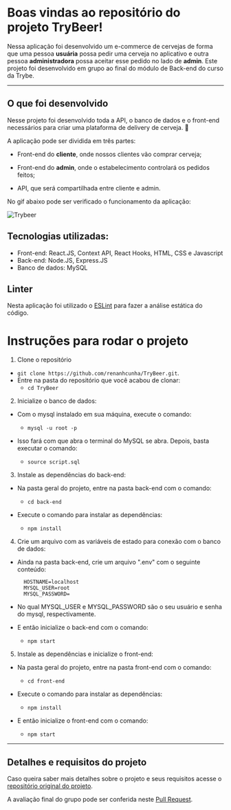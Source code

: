 # Boas vindas ao repositório do projeto TryBeer!

Nessa aplicação foi desenvolvido um e-commerce de cervejas de forma que uma pessoa **usuária** possa pedir uma cerveja no aplicativo e outra pessoa **administradora** possa aceitar esse pedido no lado de **admin**.
Este projeto foi desenvolvido em grupo ao final do módulo de Back-end do curso da Trybe.

---

## O que foi desenvolvido

Nesse projeto foi desenvolvido toda a API, o banco de dados e o front-end necessários para criar uma plataforma de delivery de cerveja. 🍻

A aplicação pode ser dividida em três partes:

- Front-end do **cliente**, onde nossos clientes vão comprar cerveja;

- Front-end do **admin**, onde o estabelecimento controlará os pedidos feitos;

- API, que será compartilhada entre cliente e admin.

No gif abaixo pode ser verificado o funcionamento da aplicação:

<img src="./trybeer.gif" alt="Trybeer">

## Tecnologias utilizadas:

- Front-end: React.JS, Context API, React Hooks, HTML, CSS e Javascript
- Back-end: Node.JS, Express.JS
- Banco de dados: MySQL


## Linter

Nesta aplicação foi utilizado o [ESLint](https://eslint.org/) para fazer a análise estática do código.

# Instruções para rodar o projeto

1. Clone o repositório

- `git clone https://github.com/renanhcunha/TryBeer.git`.
- Entre na pasta do repositório que você acabou de clonar:
  - `cd TryBeer`

2. Inicialize o banco de dados:

- Com o mysql instalado em sua máquina, execute o comando:

  - `mysql -u root -p`

- Isso fará com que abra o terminal do MySQL se abra. Depois, basta executar o comando:

  - `source script.sql`

3. Instale as dependências do back-end:

- Na pasta geral do projeto, entre na pasta back-end com o comando:

  - `cd back-end`

- Execute o comando para instalar as dependências:

  - `npm install`


4. Crie um arquivo com as variáveis de estado para conexão com o banco de dados:

- Ainda na pasta back-end, crie um arquivo ".env" com o seguinte conteúdo:

  ```
    HOSTNAME=localhost
    MYSQL_USER=root
    MYSQL_PASSWORD=
  ```

- No qual MYSQL_USER e MYSQL_PASSWORD são o seu usuário e senha do mysql, respectivamente.

- E então inicialize o back-end com o comando:

  - `npm start`

5. Instale as dependências e inicialize o front-end:

- Na pasta geral do projeto, entre na pasta front-end com o comando:

  - `cd front-end`

- Execute o comando para instalar as dependências:

  - `npm install`

- E então inicialize o front-end com o comando:

  - `npm start`
---

## Detalhes e requisitos do projeto

Caso queira saber mais detalhes sobre o projeto e seus requisitos  acesse o [repositório original do projeto](https://github.com/tryber/sd-06-trybeer).

A avaliação final do grupo pode ser conferida neste [Pull Request](https://github.com/tryber/sd-06-trybeer/pull/42).
